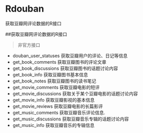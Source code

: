 Rdouban
=======
获取豆瓣网评论数据的R接口

##获取豆瓣网评论数据的R接口

> 非官方接口
* douban_user_statuses  获取豆瓣用户的评论、日记等信息
* get_book_comments	获取豆瓣图书的评论文章
* get_book_discussions	获取豆瓣图书的话题讨论内容
* get_book_info	获取豆瓣图书基本信息
* get_book_notes	获取豆瓣图书的读书笔记
* get_movie_comments	获取豆瓣电影的短评
* get_movie_discussions	获取关于某个豆瓣电影的话题讨论内容
* get_movie_info	获取豆瓣影视的基本信息
* get_movie_reviews	获取豆瓣电影的长篇影评
* get_music_comments	获取豆瓣音乐评论信息.
* get_music_discussions	获取豆瓣音乐专辑的话题讨论内容
* get_music_info	获取豆瓣音乐的专辑信息

